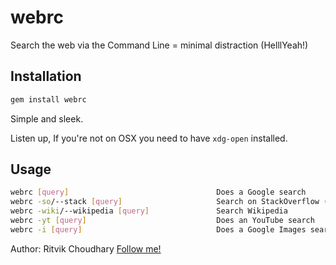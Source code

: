 webrc
===
Search the web via the Command Line = minimal distraction (HelllYeah!)

Installation
------------
```sh
gem install webrc
```
Simple and sleek.

Listen up, If you're not on OSX you need to have ```xdg-open``` installed.

Usage
-----
```sh
webrc [query]                                 Does a Google search
webrc -so/--stack [query]                     Search on StackOverflow (HellYeah!)
webrc -wiki/--wikipedia [query]               Search Wikipedia
webrc -yt [query]                             Does an YouTube search
webrc -i [query]                              Does a Google Images search

```
Author: Ritvik Choudhary [Follow me!](twitter.com/ritvikc1512)
